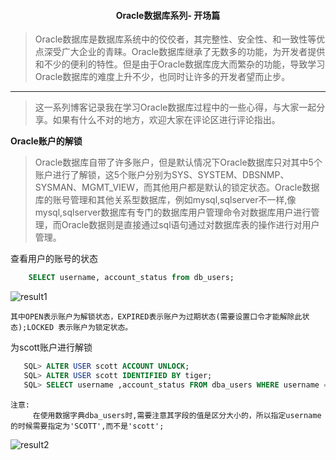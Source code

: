 #### <center><strong>Oracle数据库系列- 开场篇</strong></center>

> Oracle数据库是数据库系统中的佼佼者，其完整性、安全性、和一致性等优点深受广大企业的青睐。Oracle数据库继承了无数多的功能，为开发者提供和不少的便利的特性。但是由于Oracle数据库庞大而繁杂的功能，导致学习Oracle数据库的难度上升不少，也同时让许多的开发者望而止步。

---

> 这一系列博客记录我在学习Oracle数据库过程中的一些心得，与大家一起分享。如果有什么不对的地方，欢迎大家在评论区进行评论指出。


**Oracle账户的解锁**

>Oracle数据库自带了许多账户，但是默认情况下Oracle数据库只对其中5个账户进行了解锁，这5个账户分别为SYS、SYSTEM、DBSNMP、SYSMAN、MGMT_VIEW，而其他用户都是默认的锁定状态。Oracle数据库的账号管理和其他关系型数据库，例如mysql,sqlserver不一样,像mysql,sqlserver数据库有专门的数据库用户管理命令对数据库用户进行管理，而Oracle数据则是直接通过sql语句通过对数据库表的操作进行对用户管理。

查看用户的账号的状态

```sql
    SELECT username, account_status from db_users;
```

![result1](http://img.blog.csdn.net/20160616160319293)

    其中OPEN表示账户为解锁状态，EXPIRED表示账户为过期状态(需要设置口令才能解除此状态);LOCKED 表示账户为锁定状态。

为scott账户进行解锁
```sql
   SQL> ALTER USER scott ACCOUNT UNLOCK;
   SQL> ALTER USER scott IDENTIFIED BY tiger;
   SQL> SELECT username ,account_status FROM dba_users WHERE username = 'SCOTT';

```

    注意: 
         在使用数据字典dba_users时,需要注意其字段的值是区分大小的，所以指定username的时候需要指定为'SCOTT',而不是'scott';

![result2](http://img.blog.csdn.net/20160616160407516)




